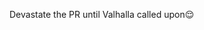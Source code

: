 Devastate the PR until Valhalla called upon😌

<!---
rajasekharreddy-coding/rajasekharreddy-coding is a ✨ special ✨ repository because its `README.md` (this file) appears on your GitHub profile.
You can click the Preview link to take a look at your changes.
--->
